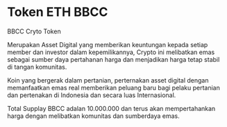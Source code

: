 # Token ETH BBCC

BBCC Cryto Token 

Merupakan Asset Digital yang memberikan keuntungan kepada setiap member dan investor dalam kepemilikannya, Crypto ini melibatkan emas sebagai sumber daya pertahanan harga dan menjadikan harga tetap stabil di tangan komunitas.

Koin yang bergerak dalam pertanian, perternakan asset digital dengan memanfaatkan emas real memberikan peluang baru bagi pelaku pertanian dan pertenakan di Indonesia dan secara luas Internasional.

Total Supplay BBCC adalan 10.000.000 dan terus akan mempertahankan harga dengan melibatkan komunitas dan sumberdaya emas.
